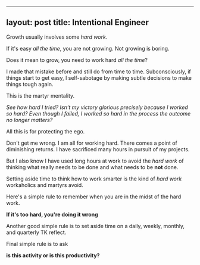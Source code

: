 
---
layout: post
title: Intentional Engineer
---

Growth usually involves some *hard work*.


If it's easy *all the time*, you are not growing. Not growing is boring.

Does it mean to grow, you need to work hard *all the time*?

I made that mistake before and still do from time to time. Subconsciously, if things start to get easy, I self-sabotage by making subtle decisions to make things tough again. 

This is the martyr mentality. 

*See how hard I tried? Isn't my victory glorious precisely because I worked so hard? Even though I failed, I worked so hard in the process the outcome no longer matters?*

All this is for protecting the ego.

Don't get me wrong. I am all for working hard. There comes a point of diminishing returns. I have sacrificed many hours in pursuit of my projects.

But I also know I have used long hours at work to avoid the *hard work* of thinking what really needs to be done and what needs to be **not** done.



Setting aside time to think how to work smarter is the kind of *hard work* workaholics and martyrs avoid.

Here's a simple rule to remember when you are in the midst of the hard work. 

**If it's too hard, you're doing it wrong**

Another good simple rule is to set aside time on a daily, weekly, monthly, and quarterly TK reflect.

Final simple rule is to ask

**is this activity or is this productivity?**
